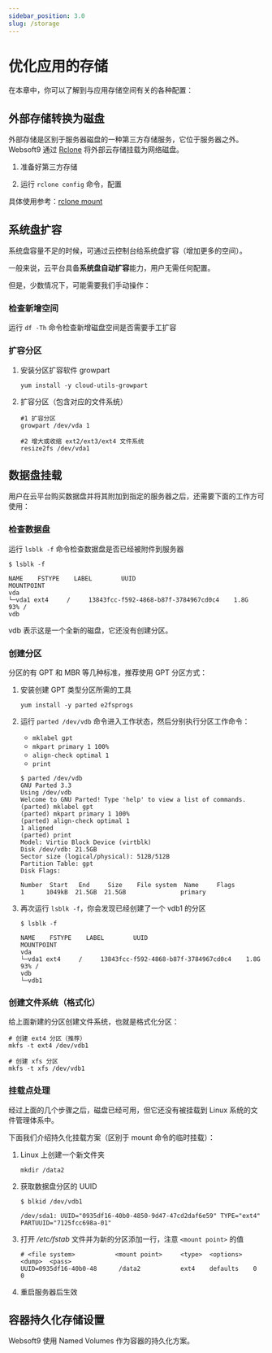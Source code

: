 ```yaml
---
sidebar_position: 3.0
slug: /storage
---
```


# 优化应用的存储

在本章中，你可以了解到与应用存储空间有关的各种配置：  

## 外部存储转换为磁盘

外部存储是区别于服务器磁盘的一种第三方存储服务，它位于服务器之外。Websoft9 通过 [Rclone](https://rclone.org/) 将外部云存储挂载为网络磁盘。  

1. 准备好第三方存储

2. 运行 `rclone config` 命令，配置

具体使用参考：[rclone mount](https://rclone.org/commands/rclone_mount/)

## 系统盘扩容

系统盘容量不足的时候，可通过云控制台给系统盘扩容（增加更多的空间）。  

一般来说，云平台具备**系统盘自动扩容**能力，用户无需任何配置。  

但是，少数情况下，可能需要我们手动操作：

### 检查新增空间

运行 `df -Th` 命令检查新增磁盘空间是否需要手工扩容

### 扩容分区

1. 安装分区扩容软件 growpart

    ```
    yum install -y cloud-utils-growpart
    ```

2. 扩容分区（包含对应的文件系统）
    ```
    #1 扩容分区
    growpart /dev/vda 1

    #2 增大或收缩 ext2/ext3/ext4 文件系统
    resize2fs /dev/vda1  
    ```

## 数据盘挂载

用户在云平台购买数据盘并将其附加到指定的服务器之后，还需要下面的工作方可使用：

### 检查数据盘

运行 `lsblk -f` 命令检查数据盘是否已经被附件到服务器

```
$ lsblk -f

NAME    FSTYPE    LABEL        UUID                                    MOUNTPOINT
vda                                                                       
└─vda1 ext4     /     13843fcc-f592-4868-b87f-3784967cd0c4    1.8G    93% /
vdb
```

vdb 表示这是一个全新的磁盘，它还没有创建分区。  

### 创建分区

分区的有 GPT 和 MBR 等几种标准，推荐使用 GPT 分区方式：

1. 安装创建 GPT 类型分区所需的工具
    ```
    yum install -y parted e2fsprogs
    ```

2. 运行 `parted /dev/vdb` 命令进入工作状态，然后分别执行分区工作命令：

    - `mklabel gpt` 
    - `mkpart primary 1 100% ` 
    - `align-check optimal 1 `
    - `print `

    ```
    $ parted /dev/vdb
    GNU Parted 3.3
    Using /dev/vdb
    Welcome to GNU Parted! Type 'help' to view a list of commands.
    (parted) mklabel gpt                                                      
    (parted) mkpart primary 1 100%                                            
    (parted) align-check optimal 1                                            
    1 aligned
    (parted) print                                                            
    Model: Virtio Block Device (virtblk)
    Disk /dev/vdb: 21.5GB
    Sector size (logical/physical): 512B/512B
    Partition Table: gpt
    Disk Flags: 

    Number  Start   End     Size    File system  Name     Flags
    1      1049kB  21.5GB  21.5GB               primary
    ```

3. 再次运行 `lsblk -f`，你会发现已经创建了一个 vdb1 的分区
    ```
    $ lsblk -f

    NAME    FSTYPE    LABEL        UUID                                    MOUNTPOINT
    vda                                                                       
    └─vda1 ext4     /     13843fcc-f592-4868-b87f-3784967cd0c4    1.8G    93% /
    vdb
    └─vdb1
    ```

### 创建文件系统（格式化）

给上面新建的分区创建文件系统，也就是格式化分区：

```
# 创建 ext4 分区（推荐）
mkfs -t ext4 /dev/vdb1

# 创建 xfs 分区
mkfs -t xfs /dev/vdb1
```

### 挂载点处理

经过上面的几个步骤之后，磁盘已经可用，但它还没有被挂载到 Linux 系统的文件管理体系中。

下面我们介绍持久化挂载方案（区别于 mount 命令的临时挂载）： 

1. Linux 上创建一个新文件夹
   ```
   mkdir /data2
   ```

1. 获取数据盘分区的 UUID

    ```
    $ blkid /dev/vdb1

    /dev/sda1: UUID="0935df16-40b0-4850-9d47-47cd2daf6e59" TYPE="ext4" PARTUUID="7125fcc698a-01"
    ```

2. 打开 */etc/fstab* 文件并为新的分区添加一行，注意 `<mount point>` 的值
    ```
    # <file system>           <mount point>     <type>  <options>   <dump>  <pass>
    UUID=0935df16-40b0-48      /data2           ext4    defaults    0       0    
    ```

3. 重启服务器后生效

## 容器持久化存储设置

Websoft9 使用 Named Volumes 作为容器的持久化方案。  
